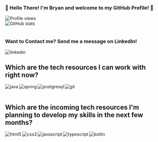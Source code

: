 ### 🧙‍ Hello There! I'm Bryan and welcome to my GitHub Profile! 🧙‍
![Profile views](https://gpvc.arturio.dev/devGalaxyUGC)  
![GitHub stats](https://github-readme-stats.vercel.app/api?username=devGalaxyUGC&show_icons=true&theme=github_dark)  
<br>
<h3> Want to Contact me? Send me a message on LinkedIn! </h3><img src='https://img.shields.io/badge/LinkedIn-0077B5?style=for-the-badge&logo=linkedin&logoColor=white' alt='linkedin'>

 <h2> Which are the tech resources I can work with right now? </h2>                                        
<img align="left" src='https://img.shields.io/badge/Java-ED8B00?style=for-the-badge&logo=java&logoColor=white' alt='java'>
<img align="left" src='https://img.shields.io/badge/Spring-6DB33F?style=for-the-badge&logo=spring&logoColor=white' alt='spring'>
<img align="left" src='https://img.shields.io/badge/PostgreSQL-316192?style=for-the-badge&logo=postgresql&logoColor=white' alt='postgresql'>
<img align="left" src='https://img.shields.io/badge/GIT-E44C30?style=for-the-badge&logo=git&logoColor=white' alt='git'>
  
  <br>
  <br>
 <h2> Which are the incoming tech resources I'm planning to develop my skills in the next few months? </h2>  
   
   <img align="left" src='https://img.shields.io/badge/HTML5-E34F26?style=for-the-badge&logo=html5&logoColor=white' alt='html5'>
   <img align="left" src='https://img.shields.io/badge/CSS3-1572B6?style=for-the-badge&logo=css3&logoColor=white' alt='css3'>
   <img align="left" src='https://img.shields.io/badge/JavaScript-F7DF1E?style=for-the-badge&logo=javascript&logoColor=black' alt='javascript'>
   <img align="left" src='https://img.shields.io/badge/TypeScript-007ACC?style=for-the-badge&logo=typescript&logoColor=white' alt='typescript'>
   <img align="left" src='https://img.shields.io/badge/Kotlin-0095D5?&style=for-the-badge&logo=kotlin&logoColor=white' alt='kotlin'>
   
